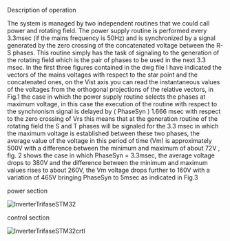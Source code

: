 Description of operation

The system is managed by two independent routines that we could call power and rotating field.
The power supply routine is performed every 3.3msec (if the mains frequency is 50Hz) and is synchronized 
by a signal generated by the zero crossing of the concatenated voltage between the R-S phases. 
This routine simply has the task of signaling to the generation of the rotating field which is the pair 
of phases to be used in the next 3.3 msec. In the first three figures contained in the dwg file 
I have indicated the vectors of the mains voltages with respect to the star point and the concatenated ones, 
on the Vist axis you can read the instantaneous values of the voltages from the orthogonal projections of the relative vectors, 
in Fig.1 the case in which the power supply routine selects the phases at maximum voltage, 
in this case the execution of the routine with respect to the synchronism signal is delayed by ( PhaseSyn ) 1.666 msec with respect to the zero 
crossing of Vrs this means that at the generation routine of the rotating field the S and T phases will be signaled for the 3.3 msec 
in which the maximum voltage is established between these two phases, the average value of the voltage in this period of time (Vm) 
is approximately 500V with a difference between the minimum and maximum of about 72V , fig. 2 shows the case in which PhaseSyn = 3.3msec, 
the average voltage drops to 380V and the difference between the minimum and maximum values rises to about 260V, 
the Vm voltage drops further to 160V with a variation of 465V bringing PhaseSyn to 5msec as indicated in Fig.3

power section

![InverterTrifaseSTM32](https://user-images.githubusercontent.com/3807259/219058460-36eaac3e-e4f3-4cf9-baf5-f40c5136db98.png)


control section

![InverterTrifaseSTM32crtl](https://user-images.githubusercontent.com/3807259/219058824-473b6ee0-af78-4ac0-a2bb-68e440c9861a.png)







